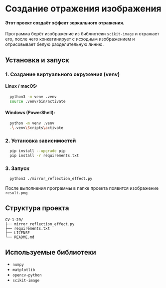# Создание отражения изображения

#### Этот проект создаёт эффект зеркального отражения.
Программа берёт изображение из библиотеки `scikit-image` и отражает его, 
после чего конкатинирует с исходным изображением и отрисовывает белую разделительную линию. 

## Установка и запуск
### 1. Создание виртуального окружения (venv)
#### Linux / macOS:
```bash
  python3 -m venv .venv
  source .venv/bin/activate
```
#### Windows (PowerShell):
```bash
  python -m venv .venv
  .\.venv\Scripts\activate
```
### 2. Установка зависимостей
```bash
  pip install --upgrade pip
  pip install -r requirements.txt
```
### 3. Запуск
```bash
  python3 ./mirror_reflection_effect.py
```

После выполнения программы в папке проекта появится изображение `result.png`

## Структура проекта
```
CV-1-29/
├── mirror_reflection_effect.py
├── requirements.txt
├── LICENSE
└── README.md
```
## Используемые библиотеки
- `numpy`  
- `matplotlib`  
- `opencv-python`
- `scikit-image`



